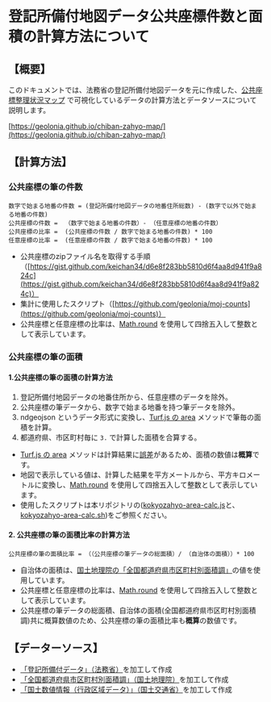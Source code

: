 # 登記所備付地図データ公共座標件数と面積の計算方法について

## 【概要】

このドキュメントでは、法務省の登記所備付地図データを元に作成した、[公共座標整理状況マップ](https://geolonia.github.io/chiban-zahyo-map) で可視化しているデータの計算方法とデータソースについて説明します。

[https://geolonia.github.io/chiban-zahyo-map/](https://geolonia.github.io/chiban-zahyo-map/)

## 【計算方法】

### 公共座標の筆の件数

```
数字で始まる地番の件数 = (登記所備付地図データの地番住所総数) - (数字で以外で始まる地番の件数)
公共座標の件数 =  （数字で始まる地番の件数）- （任意座標の地番の件数）
公共座標の比率 =  (公共座標の件数 / 数字で始まる地番の件数) * 100
任意座標の比率 =  (任意座標の件数 / 数字で始まる地番の件数) * 100
```
- 公共座標のzipファイル名を取得する手順（[https://gist.github.com/keichan34/d6e8f283bb5810d6f4aa8d941f9a824c](https://gist.github.com/keichan34/d6e8f283bb5810d6f4aa8d941f9a824c)）
- 集計に使用したスクリプト（[https://github.com/geolonia/moj-counts](https://github.com/geolonia/moj-counts)）
- 公共座標と任意座標の比率は、[Math.round](https://developer.mozilla.org/ja/docs/Web/JavaScript/Reference/Global_Objects/Math/round) を使用して四捨五入して整数として表示しています。

### 公共座標の筆の面積

#### 1.公共座標の筆の面積の計算方法

1. 登記所備付地図データの地番住所から、任意座標のデータを除外。
1. 公共座標の筆データから、数字で始まる地番を持つ筆データを除外。
1. ndgeojson というデータ形式に変換し、[Turf.js の area](https://turfjs.org/docs/#area) メソッドで筆毎の面積を計算。
1. 都道府県、市区町村毎に `3.` で計算した面積を合算する。

- [Turf.js の area](https://turfjs.org/docs/#area) メソッドは計算結果に[誤差](https://github.com/Turfjs/turf/issues/1366)があるため、面積の数値は**概算**です。
- 地図で表示している値は、計算した結果を平方メートルから、平方キロメートルに変換し、[Math.round](https://developer.mozilla.org/ja/docs/Web/JavaScript/Reference/Global_Objects/Math/round) を使用して四捨五入して整数として表示しています。
- 使用したスクリプトは本リポジトリの([kokyozahyo-area-calc.js](https://github.com/geolonia/chiban-kokyozahyo-area/blob/main/kokyozahyo-area-calc.js)と、[kokyozahyo-area-calc.sh](https://github.com/geolonia/chiban-kokyozahyo-area/blob/main/kokyozahyo-area-calc.sh))をご参照ください。

#### 2. 公共座標の筆の面積比率の計算方法

```
公共座標の筆の面積比率 = （（公共座標の筆データの総面積）/ （自治体の面積））* 100
```

- 自治体の面積は、[国土地理院の「全国都道府県市区町村別面積調」](https://www.gsi.go.jp/KOKUJYOHO/OLD-MENCHO-title.htm)の値を使用しています。
- 公共座標と任意座標の比率は、[Math.round](https://developer.mozilla.org/ja/docs/Web/JavaScript/Reference/Global_Objects/Math/round) を使用して四捨五入して整数として表示しています。
- 公共座標の筆データの総面積、自治体の面積(全国都道府県市区町村別面積調)共に概算数値のため、公共座標の筆の面積比率も**概算**の数値です。


## 【データーソース】
- [「登記所備付データ」（法務省）](https://front.geospatial.jp/houmu-chiseki/)を加工して作成
- [「全国都道府県市区町村別面積調」（国土地理院）](https://www.gsi.go.jp/KOKUJYOHO/OLD-MENCHO-title.htm)を加工して作成
- [「国土数値情報（行政区域データ）」（国土交通省）](https://nlftp.mlit.go.jp/ksj/gml/datalist/KsjTmplt-N03-v3_1.html)を加工して作成
